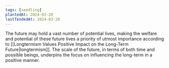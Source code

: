 ```yaml
---
tags: [seedling]
plantedAt: 2024-03-20
lastTendedAt: 2024-03-20
---
```

The future may hold a vast number of potential lives, making the welfare and potential of these future lives a priority of utmost importance according to [[Longtermism Values Positive Impact on the Long-Term Future|longtermism]]. The scale of the future, in terms of both time and possible beings, underpins the focus on influencing the long-term in a positive manner.
